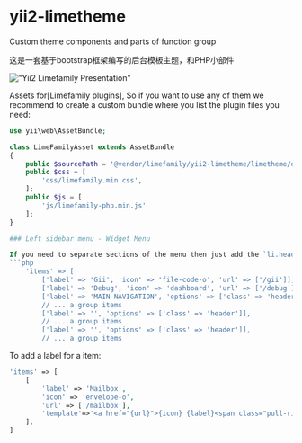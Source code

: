 # yii2-limetheme
Custom theme components and parts of function group

这是一套基于bootstrap框架编写的后台模板主题，和PHP小部件

!["Yii2 Limefamily Presentation"](https://cloud.githubusercontent.com/assets/874234/7603896/753228ee-f943-11e4-9d42-2a31b41eb42d.jpg)

Assets for[Limefamily plugins], So if you want to use any of them we recommend to create a custom bundle where you list the plugin files you need:
```php
use yii\web\AssetBundle;

class LimeFamilyAsset extends AssetBundle
{
    public $sourcePath = '@vendor/limefamily/yii2-limetheme/limetheme/dist';
    public $css = [
        'css/limefamily.min.css',
    ];
    public $js = [
        'js/limefamily-php.min.js'
    ];
}

### Left sidebar menu - Widget Menu

If you need to separate sections of the menu then just add the `li.header` item to `items`
```php
    'items' => [
        ['label' => 'Gii', 'icon' => 'file-code-o', 'url' => ['/gii']],
        ['label' => 'Debug', 'icon' => 'dashboard', 'url' => ['/debug']],
        ['label' => 'MAIN NAVIGATION', 'options' => ['class' => 'header']], // here
        // ... a group items
        ['label' => '', 'options' => ['class' => 'header']],
        // ... a group items
        ['label' => '', 'options' => ['class' => 'header']],
        // ... a group items
```

To add a label for a item:

```php
'items' => [
    [
        'label' => 'Mailbox',
        'icon' => 'envelope-o',
        'url' => ['/mailbox'],
        'template'=>'<a href="{url}">{icon} {label}<span class="pull-right-container"><small class="label pull-right bg-yellow">123</small></span></a>'
    ],
]
```